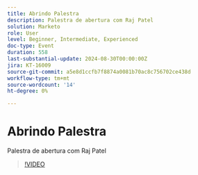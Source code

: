 ```yaml
---
title: Abrindo Palestra
description: Palestra de abertura com Raj Patel
solution: Marketo
role: User
level: Beginner, Intermediate, Experienced
doc-type: Event
duration: 558
last-substantial-update: 2024-08-30T00:00:00Z
jira: KT-16009
source-git-commit: a5e8d1ccfb7f8874a0081b70ac8c756702ce438d
workflow-type: tm+mt
source-wordcount: '14'
ht-degree: 0%

---
```



# Abrindo Palestra

Palestra de abertura com Raj Patel

>[!VIDEO](https://video.tv.adobe.com/v/3453060/?learn=on&captions=por_br)
